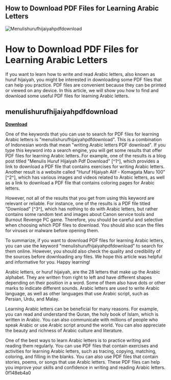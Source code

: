 ## How to Download PDF Files for Learning Arabic Letters

 
![Menulishurufhijaiyahpdfdownload](https://encrypted-tbn2.gstatic.com/images?q=tbn:ANd9GcRlXMYkI40mtwf9s2V46_9VyP08Wml9Y62Ac2H-_HupoQXL9_iplJjbzwE)

 
# How to Download PDF Files for Learning Arabic Letters
 
If you want to learn how to write and read Arabic letters, also known as huruf hijaiyah, you might be interested in downloading some PDF files that can help you practice. PDF files are convenient because they can be printed or viewed on any device. In this article, we will show you how to find and download some useful PDF files for learning Arabic letters.
 
## menulishurufhijaiyahpdfdownload


[**Download**](https://www.google.com/url?q=https%3A%2F%2Fshoxet.com%2F2tKAYn&sa=D&sntz=1&usg=AOvVaw2v1CZjOeYuY3cC4wXRrK53)

 
One of the keywords that you can use to search for PDF files for learning Arabic letters is "menulishurufhijaiyahpdfdownload". This is a combination of Indonesian words that mean "writing Arabic letters PDF download". If you type this keyword into a search engine, you will get some results that offer PDF files for learning Arabic letters. For example, one of the results is a blog post titled "Menulis Huruf Hijaiyah Pdf Download" [^1^], which provides a link to download a PDF file that contains exercises for writing Arabic letters. Another result is a website called "Huruf Hijaiyah Alif - Komagata Maru 100" [^2^], which has various images and videos related to Arabic letters, as well as a link to download a PDF file that contains coloring pages for Arabic letters.
 
However, not all of the results that you get from using this keyword are relevant or reliable. For instance, one of the results is a PDF file titled "Download" [^3^], which has nothing to do with Arabic letters, but rather contains some random text and images about Canon service tools and Burnout Revenge PC game. Therefore, you should be careful and selective when choosing which PDF files to download. You should also scan the files for viruses or malware before opening them.
 
To summarize, if you want to download PDF files for learning Arabic letters, you can use the keyword "menulishurufhijaiyahpdfdownload" to search for them online. However, you should also check the quality and credibility of the sources before downloading any files. We hope this article was helpful and informative for you. Happy learning!
  
Arabic letters, or huruf hijaiyah, are the 28 letters that make up the Arabic alphabet. They are written from right to left and have different shapes depending on their position in a word. Some of them also have dots or other marks to indicate different sounds. Arabic letters are used to write Arabic language, as well as other languages that use Arabic script, such as Persian, Urdu, and Malay.
 
Learning Arabic letters can be beneficial for many reasons. For example, you can read and understand the Quran, the holy book of Islam, which is written in Arabic. You can also communicate with millions of people who speak Arabic or use Arabic script around the world. You can also appreciate the beauty and richness of Arabic culture and literature.
 
One of the best ways to learn Arabic letters is to practice writing and reading them regularly. You can use PDF files that contain exercises and activities for learning Arabic letters, such as tracing, copying, matching, coloring, and filling in the blanks. You can also use PDF files that contain stories, poems, or songs that use Arabic letters. These PDF files can help you improve your skills and confidence in writing and reading Arabic letters.
 0f148eb4a0
